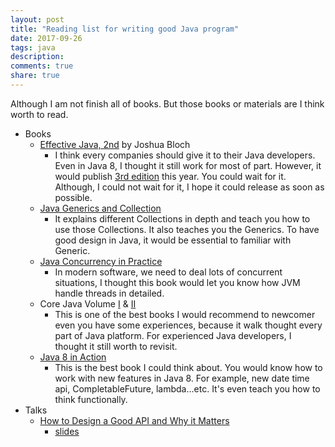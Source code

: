 ```yaml
---
layout: post
title: "Reading list for writing good Java program"
date: 2017-09-26
tags: java
description:
comments: true
share: true
---
```


Although I am not finish all of books. But those books or materials are I think worth to read. 

* Books 
    * [Effective Java, 2nd](https://www.amazon.com/Effective-Java-2nd-Joshua-Bloch/dp/0321356683/) by Joshua Bloch
        * I think every companies should give it to their Java developers. Even in Java 8, I thought it still work for most of part. However, it would publish [3rd edition]() this year. You could wait for it. Although, I could not wait for it, I hope it could release as soon as possible.   
    * [Java Generics and Collection](http://shop.oreilly.com/product/9780596527754.do)
        * It explains different Collections in depth and teach you how to use those Collections. It also teaches you the Generics. To have good design in Java, it would be essential to familiar with Generic.
    * [Java Concurrency in Practice](https://www.amazon.com/gp/product/0321349601)
        * In modern software, we need to deal lots of concurrent situations, I thought this book would let you know how JVM handle threads in detailed.
    * Core Java Volume [I](https://www.amazon.com/Core-Java-I-Fundamentals-10th/dp/0134177304) & [II](https://www.amazon.com/Core-Java-II-Advanced-Features-10th/dp/0134177290)
        * This is one of the best books I would recommend to newcomer even you have some experiences, because it walk thought every part of Java platform. For experienced Java developers, I thought it still worth to revisit.  
    * [Java 8 in Action](https://www.manning.com/books/java-8-in-action)
        * This is the best book I could think about. You would know how to work with new features in Java 8. For example, new date time api, CompletableFuture, lambda...etc. It's even teach you how to think functionally.
* Talks
    * [How to Design a Good API and Why it Matters](https://www.youtube.com/watch?v=heh4OeB9A-c)
        * [slides](www.cs.bc.edu/~muller/teaching/cs102/s06/lib/pdf/api-design)   
